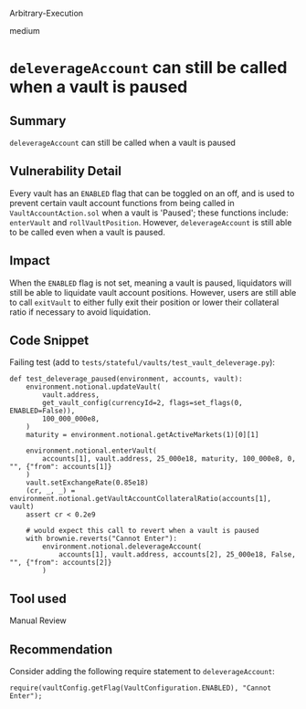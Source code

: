 Arbitrary-Execution

medium

# `deleverageAccount` can still be called when a vault is paused

## Summary
`deleverageAccount` can still be called when a vault is paused

## Vulnerability Detail
Every vault has an `ENABLED` flag that can be toggled on an off, and is used to prevent certain vault account functions from being called in `VaultAccountAction.sol` when a vault is 'Paused'; these functions include: `enterVault` and `rollVaultPosition`. However, `deleverageAccount` is still able to be called even when a vault is paused.

## Impact
When the `ENABLED` flag is not set, meaning a vault is paused, liquidators will still be able to liquidate vault account positions. However, users are still able to call `exitVault` to either fully exit their position or lower their collateral ratio if necessary to avoid liquidation.

## Code Snippet
Failing test (add to `tests/stateful/vaults/test_vault_deleverage.py`):
```python3
def test_deleverage_paused(environment, accounts, vault):
    environment.notional.updateVault(
        vault.address,
        get_vault_config(currencyId=2, flags=set_flags(0, ENABLED=False)),
        100_000_000e8,
    )
    maturity = environment.notional.getActiveMarkets(1)[0][1]

    environment.notional.enterVault(
        accounts[1], vault.address, 25_000e18, maturity, 100_000e8, 0, "", {"from": accounts[1]}
    )
    vault.setExchangeRate(0.85e18)
    (cr, _, _) = environment.notional.getVaultAccountCollateralRatio(accounts[1], vault)
    assert cr < 0.2e9

    # would expect this call to revert when a vault is paused
    with brownie.reverts("Cannot Enter"):
        environment.notional.deleverageAccount(
            accounts[1], vault.address, accounts[2], 25_000e18, False, "", {"from": accounts[2]}
        )
```

## Tool used
Manual Review

## Recommendation
Consider adding the following require statement to `deleverageAccount`:

```solidity
require(vaultConfig.getFlag(VaultConfiguration.ENABLED), "Cannot Enter");
```
